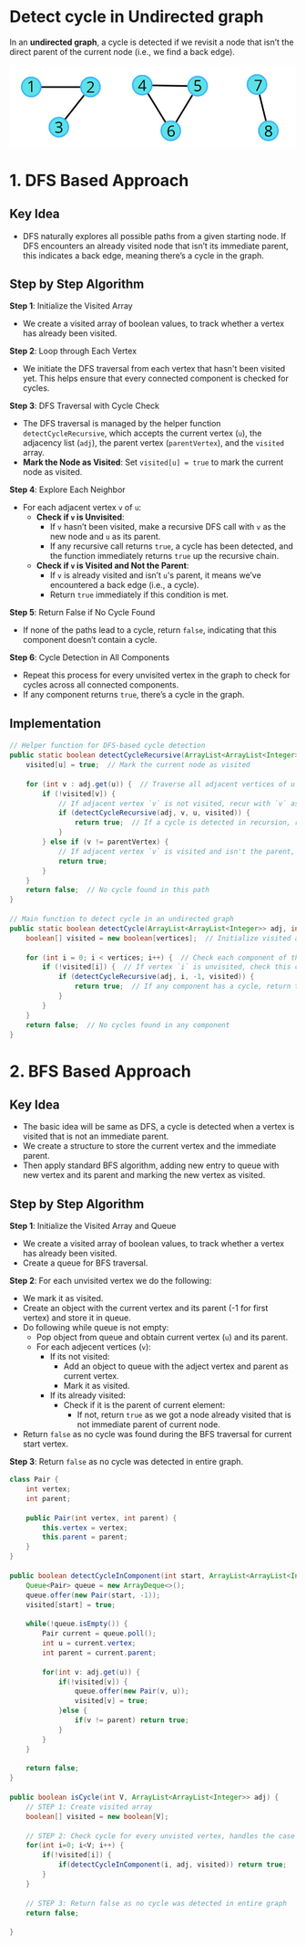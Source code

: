 # Detect cycle in Undirected graph

In an **undirected graph**, a cycle is detected if we revisit a node that isn’t the direct parent of the current node (i.e., we find a back edge).

![alt text](image-1.png)

# 1. DFS Based Approach

## Key Idea

- DFS naturally explores all possible paths from a given starting node. If DFS encounters an already visited node that isn’t its immediate parent, this indicates a back edge, meaning there’s a cycle in the graph.

## Step by Step Algorithm

**Step 1**: Initialize the Visited Array

- We create a visited array of boolean values, to track whether a vertex has already been visited.

**Step 2**: Loop through Each Vertex

- We initiate the DFS traversal from each vertex that hasn't been visited yet. This helps ensure that every connected component is checked for cycles.

**Step 3**: DFS Traversal with Cycle Check

- The DFS traversal is managed by the helper function `detectCycleRecursive`, which accepts the current vertex (`u`), the adjacency list (`adj`), the parent vertex (`parentVertex`), and the `visited` array.
- **Mark the Node as Visited**: Set `visited[u] = true` to mark the current node as visited.

**Step 4**: Explore Each Neighbor

- For each adjacent vertex `v` of `u`:
  - **Check if `v` is Unvisited**:
    - If `v` hasn’t been visited, make a recursive DFS call with `v` as the new node and `u` as its parent.
    - If any recursive call returns `true`, a cycle has been detected, and the function immediately returns `true` up the recursive chain.
  - **Check if `v` is Visited and Not the Parent**:
    - If `v` is already visited and isn’t `u`'s parent, it means we’ve encountered a back edge (i.e., a cycle).
    - Return `true` immediately if this condition is met.

**Step 5**: Return False if No Cycle Found

- If none of the paths lead to a cycle, return `false`, indicating that this component doesn’t contain a cycle.

**Step 6**: Cycle Detection in All Components

- Repeat this process for every unvisited vertex in the graph to check for cycles across all connected components.
- If any component returns `true`, there’s a cycle in the graph.

## Implementation

```java
// Helper function for DFS-based cycle detection
public static boolean detectCycleRecursive(ArrayList<ArrayList<Integer>> adj, int u, int parentVertex, boolean[] visited) {
    visited[u] = true;  // Mark the current node as visited

    for (int v : adj.get(u)) {  // Traverse all adjacent vertices of u
        if (!visited[v]) {
            // If adjacent vertex `v` is not visited, recur with `v` as the current node
            if (detectCycleRecursive(adj, v, u, visited)) {
                return true;  // If a cycle is detected in recursion, return true
            }
        } else if (v != parentVertex) {
            // If adjacent vertex `v` is visited and isn't the parent, we found a back edge (cycle)
            return true;
        }
    }
    return false;  // No cycle found in this path
}

// Main function to detect cycle in an undirected graph
public static boolean detectCycle(ArrayList<ArrayList<Integer>> adj, int vertices) {
    boolean[] visited = new boolean[vertices];  // Initialize visited array

    for (int i = 0; i < vertices; i++) {  // Check each component of the graph
        if (!visited[i]) {  // If vertex `i` is unvisited, check this component
            if (detectCycleRecursive(adj, i, -1, visited)) {
                return true;  // If any component has a cycle, return true
            }
        }
    }
    return false;  // No cycles found in any component
}
```

# 2. BFS Based Approach

## Key Idea

- The basic idea will be same as DFS, a cycle is detected when a vertex is visited that is not an immediate parent.
- We create a structure to store the current vertex and the immediate parent.
- Then apply standard BFS algorithm, adding new entry to queue with new vertex and its parent and marking the new vertex as visited.

## Step by Step Algorithm

**Step 1**: Initialize the Visited Array and Queue

- We create a visited array of boolean values, to track whether a vertex has already been visited.
- Create a queue for BFS traversal.

**Step 2**: For each unvisited vertex we do the following:

- We mark it as visited.
- Create an object with the current vertex and its parent (-1 for first vertex) and store it in queue.
- Do following while queue is not empty:
  - Pop object from queue and obtain current vertex (`u`) and its parent.
  - For each adjecent vertices (`v`):
    - If its not visited:
      - Add an object to queue with the adject vertex and parent as current vertex.
      - Mark it as visited.
    - If its already visited:
      - Check if it is the parent of current element:
        - If not, return `true` as we got a node already visited that is not immediate parent of current node.
- Return `false` as no cycle was found during the BFS traversal for current start vertex.

**Step 3**: Return `false` as no cycle was detected in entire graph.

```java
class Pair {
    int vertex;
    int parent;

    public Pair(int vertex, int parent) {
        this.vertex = vertex;
        this.parent = parent;
    }
}

public boolean detectCycleInComponent(int start, ArrayList<ArrayList<Integer>> adj, boolean[] visited) {
    Queue<Pair> queue = new ArrayDeque<>();
    queue.offer(new Pair(start, -1));
    visited[start] = true;

    while(!queue.isEmpty()) {
        Pair current = queue.poll();
        int u = current.vertex;
        int parent = current.parent;

        for(int v: adj.get(u)) {
            if(!visited[v]) {
                queue.offer(new Pair(v, u));
                visited[v] = true;
            }else {
                if(v != parent) return true;
            }
        }
    }

    return false;
}

public boolean isCycle(int V, ArrayList<ArrayList<Integer>> adj) {
    // STEP 1: Create visited array
    boolean[] visited = new boolean[V];

    // STEP 2: Check cycle for every unvisted vertex, handles the case when graph is disconected
    for(int i=0; i<V; i++) {
        if(!visited[i]) {
            if(detectCycleInComponent(i, adj, visited)) return true;
        }
    }

    // STEP 3: Return false as no cycle was detected in entire graph
    return false;

}
```
